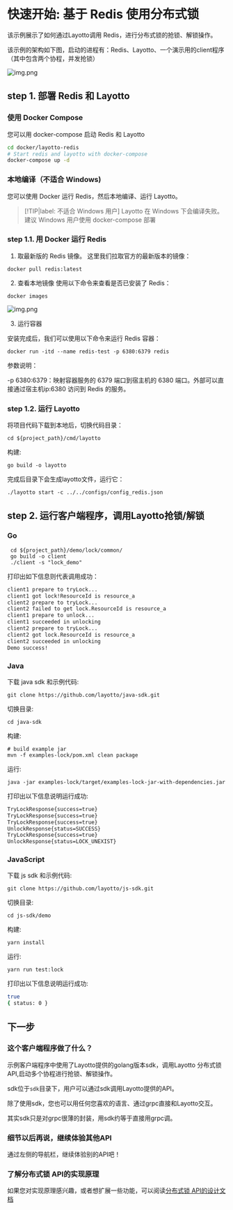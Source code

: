 # 快速开始: 基于 Redis 使用分布式锁

该示例展示了如何通过Layotto调用 Redis，进行分布式锁的抢锁、解锁操作。

该示例的架构如下图，启动的进程有：Redis、Layotto、一个演示用的client程序（其中包含两个协程，并发抢锁）

![img.png](../../../img/lock/img.png)
## step 1. 部署 Redis 和 Layotto

<!-- tabs:start -->
### **使用 Docker Compose**
您可以用 docker-compose 启动 Redis 和 Layotto

```bash
cd docker/layotto-redis
# Start redis and layotto with docker-compose
docker-compose up -d
```

### **本地编译（不适合 Windows)**
您可以使用 Docker 运行 Redis，然后本地编译、运行 Layotto。

> [!TIP|label: 不适合 Windows 用户]
> Layotto 在 Windows 下会编译失败。建议 Windows 用户使用 docker-compose 部署

### step 1.1. 用 Docker 运行 Redis

1. 取最新版的 Redis 镜像。
这里我们拉取官方的最新版本的镜像：

```shell
docker pull redis:latest
```

2. 查看本地镜像
使用以下命令来查看是否已安装了 Redis：

```shell
docker images
```

![img.png](../../../img/mq/start/img.png)

3. 运行容器

安装完成后，我们可以使用以下命令来运行 Redis 容器：

```shell
docker run -itd --name redis-test -p 6380:6379 redis
```

参数说明：

-p 6380:6379：映射容器服务的 6379 端口到宿主机的 6380 端口。外部可以直接通过宿主机ip:6380 访问到 Redis 的服务。

### step 1.2. 运行 Layotto

将项目代码下载到本地后，切换代码目录：

```shell
cd ${project_path}/cmd/layotto
```

构建:

```shell @if.not.exist layotto
go build -o layotto
```

完成后目录下会生成layotto文件，运行它：

```shell @background
./layotto start -c ../../configs/config_redis.json
```

<!-- tabs:end -->

## step 2. 运行客户端程序，调用Layotto抢锁/解锁
<!-- tabs:start -->
### **Go**

```shell
 cd ${project_path}/demo/lock/common/
 go build -o client
 ./client -s "lock_demo"
```

打印出如下信息则代表调用成功：

```bash
client1 prepare to tryLock...
client1 got lock!ResourceId is resource_a
client2 prepare to tryLock...
client2 failed to get lock.ResourceId is resource_a
client1 prepare to unlock...
client1 succeeded in unlocking
client2 prepare to tryLock...
client2 got lock.ResourceId is resource_a
client2 succeeded in unlocking
Demo success!
```

### **Java**

下载 java sdk 和示例代码:

```shell @if.not.exist java-sdk
git clone https://github.com/layotto/java-sdk.git
```

切换目录:

```shell
cd java-sdk
```

构建:

```shell @if.not.exist examples-lock/target/examples-lock-jar-with-dependencies.jar
# build example jar
mvn -f examples-lock/pom.xml clean package
```

运行:

```shell
java -jar examples-lock/target/examples-lock-jar-with-dependencies.jar
```

打印出以下信息说明运行成功:

```bash
TryLockResponse{success=true}
TryLockResponse{success=true}
TryLockResponse{success=true}
UnlockResponse{status=SUCCESS}
TryLockResponse{success=true}
UnlockResponse{status=LOCK_UNEXIST}
```

### **JavaScript**

下载 js sdk 和示例代码:

```shell @if.not.exist js-sdk
git clone https://github.com/layotto/js-sdk.git
```

切换目录:

```shell
cd js-sdk/demo
```

构建:

```shell
yarn install
```

运行:

```shell
yarn run test:lock
```

打印出以下信息说明运行成功:

```bash
true
{ status: 0 }
```

<!-- tabs:end -->

## 下一步
### 这个客户端程序做了什么？
示例客户端程序中使用了Layotto提供的golang版本sdk，调用Layotto 分布式锁API,启动多个协程进行抢锁、解锁操作。

sdk位于`sdk`目录下，用户可以通过sdk调用Layotto提供的API。

除了使用sdk，您也可以用任何您喜欢的语言、通过grpc直接和Layotto交互。

其实sdk只是对grpc很薄的封装，用sdk约等于直接用grpc调。


### 细节以后再说，继续体验其他API
通过左侧的导航栏，继续体验别的API吧！

### 了解分布式锁 API的实现原理

如果您对实现原理感兴趣，或者想扩展一些功能，可以阅读[分布式锁 API的设计文档](zh/design/lock/lock-api-design.md)